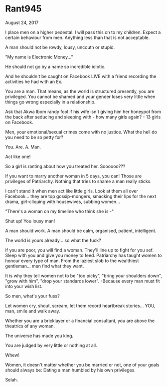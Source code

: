 # Rant945


August 24, 2017

I place men on a higher pedestal. I will pass this on to my children. Expect a certain behaviour from men. Anything less than that is not acceptable. 

A man should not be rowdy, lousy, uncouth or stupid. 

"My name is Electronic Money..."

He should not go by a name so incredible idiotic.

And he shouldn't be caught on Facebook LIVE with a friend recording the activities he had with an Ex.

You are a man. That means, as the world is structured presently, you are privileged. You cannot be shamed and your gender loses very little when things go wrong especially in a relationship.

Ask that Akwa Ibom randy fool if his wife isn't giving him her honeypot from the back after seducing and sleeping with - how many girls again? - 13 girls on Facebook. 

Men, your emotional/sexual crimes come with no justice. What the hell do you need to be so petty for?

You. Are. A. Man.

Act like one!

So a girl is ranting about how you treated her. Soooooo???

If you want to marry another woman in 5 days, you can! Those are privileges of Patriarchy. Nothing that tries to shame a man really sticks.

I can't stand it when men act like little girls. Look at them all over Facebook... they are top gossip-mongers, smacking their lips for the next drama, girl-cliquing with housewives, subbing women... 

"There's a woman on my timeline who think she is -"

Shut up! You lousy man!

A man should work. A man should be calm, organised, patient, intelligent.

The world is yours already... so what the fuck?

If you are poor, you will find a woman. They'll line up to fight for you sef. Sleep with you and give you money to feed. Patriarchy has taught women to honour every type of man. From the laziest slob to the wealthiest gentleman... men find what they want.

It is why they tell women not to be "too picky", "bring your shoulders down", "grow with him", "drop your standards lower". -Because every man must fit into your wish list.

So men, what's your fuss?

Let women cry, shout, scream, let them record heartbreak stories... YOU, man, smile and walk away. 

Whether you are a bricklayer or a financial consultant, you are above the theatrics of any woman.

The universe has made you king.

You are judged by very little or nothing at all. 

Whew!

Women, it doesn't matter whether you be married or not, one of your goals should always be: Dating a man humbled by his own privileges.

Selah.